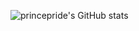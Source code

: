 ![princepride's GitHub stats](https://github-readme-stats.vercel.app/api?username=princepride&show_icons=true&theme=transparent)

